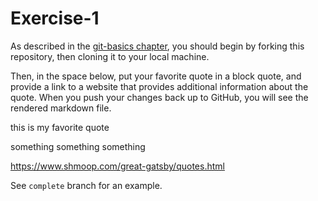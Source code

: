 # Exercise-1

As described in the [git-basics chapter](https://info201.github.io/git-basics.html), you should begin by forking this repository, then cloning it to your local machine.

Then, in the space below, put your favorite quote in a block quote, and provide a link to a website that provides additional information about the quote. When you push your changes back up to GitHub, you will see the rendered markdown file.

this is my favorite quote 

something something something

https://www.shmoop.com/great-gatsby/quotes.html

See `complete` branch for an example.
